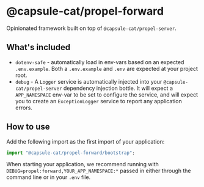 # @capsule-cat/propel-forward

Opinionated framework built on top of `@capsule-cat/propel-server`.

## What's included

* `dotenv-safe` - automatically load in env-vars based on an expected `.env.example`. Both a `.env.example` and `.env` are expected at your project root.
* `debug` - A `Logger` service is automatically injected into your `@capsule-cat/propel-server` dependency injection bottle. It will expect a `APP_NAMESPACE` env-var to be set to configure the service, and will expect you to create an `ExceptionLogger` service to report any application errors.

## How to use

Add the following import as the first import of your application:

```ts
import "@capsule-cat/propel-forward/bootstrap";
```

When starting your application, we recommend running with `DEBUG=propel:forward,YOUR_APP_NAMESPACE:*` passed in either
through the command line or in your `.env` file.
